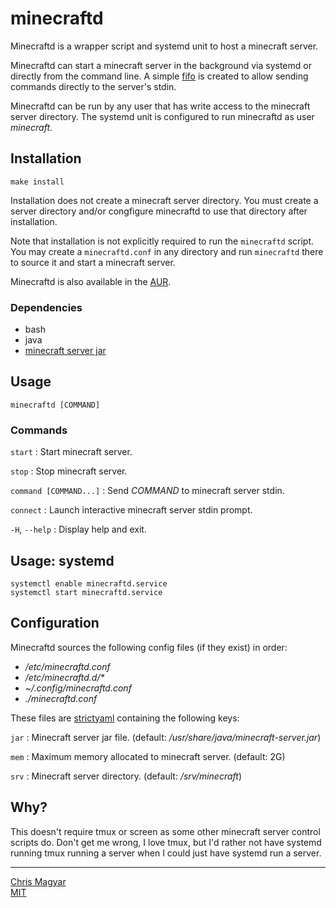 # minecraftd

Minecraftd is a wrapper script and systemd unit to host a minecraft server.

Minecraftd can start a minecraft server in the background via systemd or
directly from the command line. A simple [fifo][fifo] is created to allow
sending commands directly to the server's stdin.

Minecraftd can be run by any user that has write access to the minecraft server
directory. The systemd unit is configured to run minecraftd as user *minecraft*.

## Installation

    make install

Installation does not create a minecraft server directory. You must create a
server directory and/or congfigure minecraftd to use that directory after
installation.

Note that installation is not explicitly required to run the `minecraftd`
script. You may create a `minecraftd.conf` in any directory and run
`minecraftd` there to source it and start a minecraft server.

Minecraftd is also available in the [AUR][aur].

### Dependencies
- bash
- java
- [minecraft server jar][mcjar]

## Usage

    minecraftd [COMMAND]

### Commands

`start`
: Start minecraft server.

`stop`
: Stop minecraft server.

`command [COMMAND...]`
: Send *COMMAND* to minecraft server stdin.

`connect`
: Launch interactive minecraft server stdin prompt.

`-H`, `--help`
: Display help and exit.

## Usage: systemd

    systemctl enable minecraftd.service
    systemctl start minecraftd.service

## Configuration

Minecraftd sources the following config files (if they exist) in order:
- */etc/minecraftd.conf*
- */etc/minecraftd.d/\**
- *~/.config/minecraftd.conf*
- *./minecraftd.conf*

These files are [strictyaml][syaml] containing the following keys:

`jar`
: Minecraft server jar file. (default: */usr/share/java/minecraft-server.jar*)

`mem`
: Maximum memory allocated to minecraft server. (default: 2G)

`srv`
: Minecraft server directory. (default: */srv/minecraft*)

## Why?

This doesn't require tmux or screen as some other minecraft server control
scripts do. Don't get me wrong, I love tmux, but I'd rather not have systemd
running tmux running a server when I could just have systemd run a server.

----
[Chris Magyar](https://mags.zone)\
[MIT](https://opensource.org/licenses/MIT)

[aur]: https://aur.archlinux.org/packages/minecraftd
[fifo]: https://man7.org/linux/man-pages/man7/fifo.7.html
[mcjar]: https://www.minecraft.net/en-us/download/server
[syaml]: https://hitchdev.com/strictyaml/

<!--metadata:
author: Chris Magyar <c.magyar.ec@gmail.com>
description: Minecraft server wrapper script and systemd unit.
keywords: minecraft, minecraft server, systemd
css: ../css/main.css
-->
